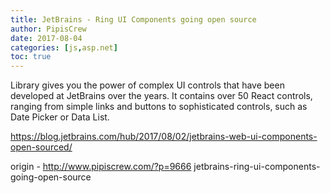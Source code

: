 ```yaml
---
title: JetBrains - Ring UI Components going open source
author: PipisCrew
date: 2017-08-04
categories: [js,asp.net]
toc: true
---
```


Library gives you the power of complex UI controls that have been developed at JetBrains over the years. It contains over 50 React controls, ranging from simple links and buttons to sophisticated controls, such as Date Picker or Data List.

https://blog.jetbrains.com/hub/2017/08/02/jetbrains-web-ui-components-open-sourced/

origin - http://www.pipiscrew.com/?p=9666 jetbrains-ring-ui-components-going-open-source